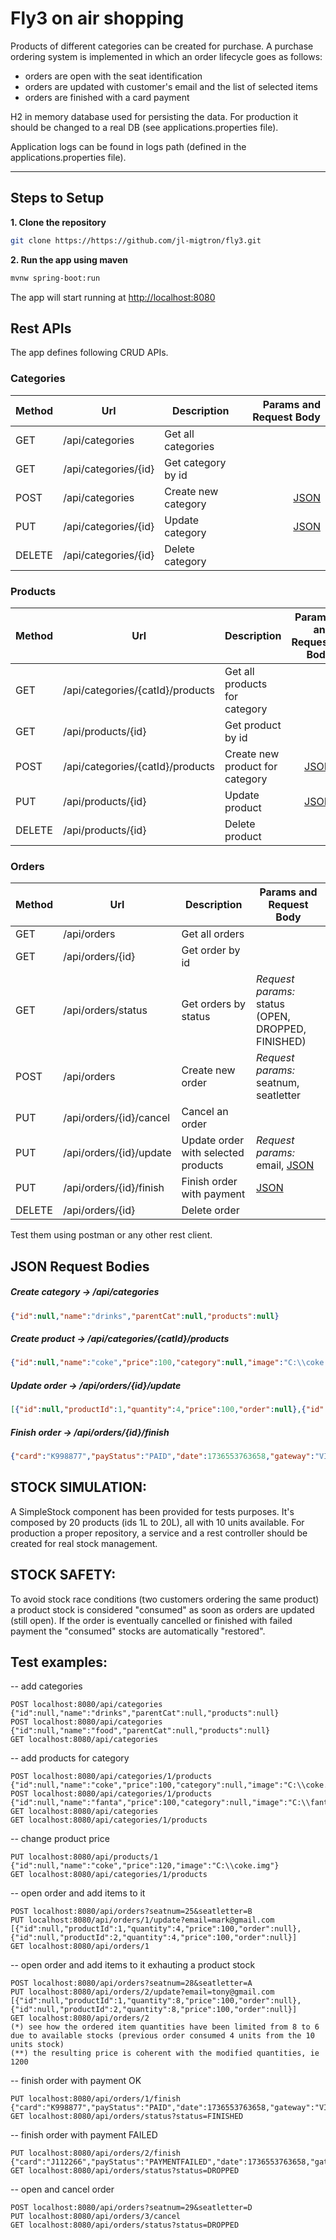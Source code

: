 <h1><b>Fly3 on air shopping</b></h1>

Products of different categories can be created for purchase.
A purchase ordering system is implemented in which an order lifecycle goes as follows: 
- orders are open with the seat identification
- orders are updated with customer's email and the list of selected items
- orders are finished with a card payment 

H2 in memory database used for persisting the data. For production it should be changed to a real DB (see applications.properties file).

Application logs can be found in logs path (defined in the applications.properties file).

--------------

## Steps to Setup

**1. Clone the repository**

```bash
git clone https://https://github.com/jl-migtron/fly3.git
```

**2. Run the app using maven**

```bash
mvnw spring-boot:run
```
The app will start running at <http://localhost:8080>

## Rest APIs

The app defines following CRUD APIs.


### Categories

| Method | Url | Description | Params and Request Body |  
| ------ | --- | ----------- | ---: |
| GET    | /api/categories | Get all categories | | 
| GET    | /api/categories/{id} | Get category by id | |  
| POST   | /api/categories | Create new category | [JSON](#category) |
| PUT    | /api/categories/{id} | Update category | [JSON](#category) | 
| DELETE | /api/categories/{id} | Delete category | | 

### Products

| Method | Url | Description | Params and Request Body |
| ------ | --- | ----------- |  ---: |
| GET    | /api/categories/{catId}/products | Get all products for category | | 
| GET    | /api/products/{id} | Get product by id | | 
| POST   | /api/categories/{catId}/products | Create new product for category | [JSON](#product) |
| PUT    | /api/products/{id} | Update product | [JSON](#product) |
| DELETE | /api/products/{id} | Delete product | | 


### Orders

| Method | Url | Description | Params and Request Body |
| ------ | --- | ----------- | ------------------------- |  
| GET    | /api/orders | Get all orders | | 
| GET    | /api/orders/{id} | Get order by id | | 
| GET    | /api/orders/status | Get orders by status | *Request params:* status (OPEN, DROPPED, FINISHED) | 
| POST   | /api/orders | Create new order | *Request params:* seatnum, seatletter | 
| PUT    | /api/orders/{id}/cancel | Cancel an order |  | 
| PUT    | /api/orders/{id}/update | Update order with selected products | *Request params:* email, [JSON](#items) | 
| PUT    | /api/orders/{id}/finish | Finish order with payment | [JSON](#payment) | 
| DELETE | /api/orders/{id} | Delete order | |


Test them using postman or any other rest client.

## JSON Request Bodies


##### <a id="category">Create category -> /api/categories</a>
```json
{"id":null,"name":"drinks","parentCat":null,"products":null}
```

##### <a id="product">Create product -> /api/categories/{catId}/products</a>
```json
{"id":null,"name":"coke","price":100,"category":null,"image":"C:\\coke.img"}
```

##### <a id="items">Update order -> /api/orders/{id}/update</a>
```json
[{"id":null,"productId":1,"quantity":4,"price":100,"order":null},{"id":null,"productId":2,"quantity":4,"price":100,"order":null}]
```

##### <a id="payment">Finish order -> /api/orders/{id}/finish</a>
```json
{"card":"K998877","payStatus":"PAID","date":1736553763658,"gateway":"VISA"}
```


## STOCK SIMULATION: 
A SimpleStock component has been provided for tests purposes. It's composed by 20 products (ids 1L to 20L), all with 10 units available. 
For production a proper repository, a service and a rest controller should be created for real stock management. 

## STOCK SAFETY:
To avoid stock race conditions (two customers ordering the same product) a product stock is considered "consumed" as soon as orders are updated (still open).
If the order is eventually cancelled or finished with failed payment the "consumed" stocks are automatically "restored". 

## Test examples:

-- add categories
```
POST localhost:8080/api/categories {"id":null,"name":"drinks","parentCat":null,"products":null}
POST localhost:8080/api/categories {"id":null,"name":"food","parentCat":null,"products":null}
GET localhost:8080/api/categories
```

-- add products for category
```
POST localhost:8080/api/categories/1/products  {"id":null,"name":"coke","price":100,"category":null,"image":"C:\\coke.img"}
POST localhost:8080/api/categories/1/products  {"id":null,"name":"fanta","price":100,"category":null,"image":"C:\\fanta.img"}
GET localhost:8080/api/categories
GET localhost:8080/api/categories/1/products
```

-- change product price
```
PUT localhost:8080/api/products/1 {"id":null,"name":"coke","price":120,"image":"C:\\coke.img"}
GET localhost:8080/api/categories/1/products
```

-- open order and add items to it
```
POST localhost:8080/api/orders?seatnum=25&seatletter=B
PUT localhost:8080/api/orders/1/update?email=mark@gmail.com  [{"id":null,"productId":1,"quantity":4,"price":100,"order":null},{"id":null,"productId":2,"quantity":4,"price":100,"order":null}]
GET localhost:8080/api/orders/1
```

-- open order and add items to it exhauting a product stock
```
POST localhost:8080/api/orders?seatnum=28&seatletter=A
PUT localhost:8080/api/orders/2/update?email=tony@gmail.com  [{"id":null,"productId":1,"quantity":8,"price":100,"order":null},{"id":null,"productId":2,"quantity":8,"price":100,"order":null}]
GET localhost:8080/api/orders/2
(*) see how the ordered item quantities have been limited from 8 to 6 due to available stocks (previous order consumed 4 units from the 10 units stock)
(**) the resulting price is coherent with the modified quantities, ie 1200
```
-- finish order with payment OK
```
PUT localhost:8080/api/orders/1/finish {"card":"K998877","payStatus":"PAID","date":1736553763658,"gateway":"VISA"}
GET localhost:8080/api/orders/status?status=FINISHED
```

-- finish order with payment FAILED
```
PUT localhost:8080/api/orders/2/finish {"card":"J112266","payStatus":"PAYMENTFAILED","date":1736553763658,"gateway":"VISA"}
GET localhost:8080/api/orders/status?status=DROPPED
```

-- open and cancel order 
```
POST localhost:8080/api/orders?seatnum=29&seatletter=D
PUT localhost:8080/api/orders/3/cancel
GET localhost:8080/api/orders/status?status=DROPPED
```
